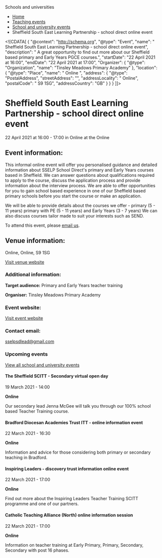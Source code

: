 Schools and universities

*   [Home](/)
*   [Teaching events](/teaching-events)
*   [School and university events](/teaching-events/training-provider-events)
*   Sheffield South East Learning Partnership - school direct online event

<!\[CDATA\[ { "@context": "http://schema.org", "@type": "Event", "name": " Sheffield South East Learning Partnership - school direct online event", "description": " A great opportunity to find out more about our Sheffield based primary and Early Years PGCE courses.", "startDate": "22 April 2021 at 16:00", "endDate": "22 April 2021 at 17:00", "Organizer": { "@type": "Organization", "name": "Tinsley Meadows Primary Academy" }, "location": { "@type": "Place", "name": " Online ", "address": { "@type": "PostalAddress", "streetAddress": "", "addressLocality": " Online", "postalCode": " S9 1SG", "addressCountry": "GB" } } } \]\]>

Sheffield South East Learning Partnership - school direct online event
======================================================================

22 April 2021 at 16:00 - 17:00 in Online at the Online

Event information:
------------------

This informal online event will offer you personalised guidance and detailed information about SSELP School Direct's primary and Early Years courses based in Sheffield. We can answer questions about qualifications required to apply to the course, discuss the application process and provide information about the interview process. We are able to offer opportunities for you to gain school based experience in one of our Sheffield based primary schools before you start the course or make an application.

We will be able to provide details about the courses we offer - primary (5 - 11 years) primary with PE (5 - 11 years) and Early Years (3 - 7 years) We can also discuss courses tailor made to suit your interests such as SEND.

To attend this event, please [email us](mailto:sselpsdlead@gmail.com).

Venue information:
------------------

Online, Online, S9 1SG

[Visit venue website](https://sselp.net/ "Online")

### Additional information:

**Target audience:** Primary and Early Years teacher training

**Organiser:** Tinsley Meadows Primary Academy

### Event website:

[Visit event website](https://sselp.net/)

### Contact email:

[sselpsdlead@gmail.com](mailto:sselpsdlead@gmail.com)

### Upcoming events

[View all school and university events](/teaching-events/training-provider-events)

[](/teaching-events/training-provider-events/210319-the-sheffield-scitt-secondary-virtual-open-day)

#### The Sheffield SCITT - Secondary virtual open day

19 March 2021 - 14:00

**Online**

Our secondary lead Jenna McGee will talk you through our 100% school based Teacher Training course.

[](/teaching-events/training-provider-events/210322-bradford-diocesan-academies-trust-itt-online-information-event)

#### Bradford Diocesan Academies Trust ITT - online information event

22 March 2021 - 16:30

**Online**

Information and advice for those considering both primary or secondary teaching in Bradford.

[](/teaching-events/training-provider-events/210322-inspiring-leaders-discovery-trust-information-online-event)

#### Inspiring Leaders - discovery trust information online event

22 March 2021 - 17:00

**Online**

Find out more about the Inspiring Leaders Teacher Training SCITT programme and one of our partners.

[](/teaching-events/training-provider-events/210322-catholic-teaching-alliance-north-online-information-session)

#### Catholic Teaching Alliance (North) online information session

22 March 2021 - 17:00

**Online**

Information on teacher training at Early Primary, Primary, Secondary, Secondary with post 16 phases.